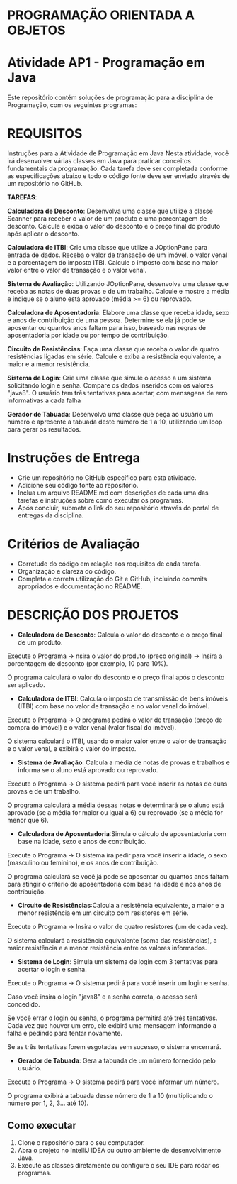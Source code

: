 # PROGRAMAÇÃO ORIENTADA A OBJETOS 
# Atividade AP1 -  Programação em Java


Este repositório contém soluções de programação para a disciplina de Programação, com os seguintes programas:

# REQUISITOS 

Instruções para a Atividade de Programação em Java
Nesta atividade, você irá desenvolver várias classes em Java para praticar conceitos fundamentais da programação. Cada tarefa deve ser completada conforme as especificações abaixo e todo o código fonte deve ser enviado através de um repositório no GitHub.

**TAREFAS**:

**Calculadora de Desconto**:
Desenvolva uma classe que utilize a classe Scanner para receber o valor de um produto e uma porcentagem de desconto. Calcule e exiba o valor do desconto e o preço final do produto após aplicar o desconto.

**Calculadora de ITBI**:
Crie uma classe que utilize a JOptionPane para entrada de dados. Receba o valor de transação de um imóvel, o valor venal e a porcentagem do imposto ITBI. Calcule o imposto com base no maior valor entre o valor de transação e o valor venal.

**Sistema de Avaliação**:
Utilizando JOptionPane, desenvolva uma classe que receba as notas de duas provas e de um trabalho. Calcule e mostre a média e indique se o aluno está aprovado (média >= 6) ou reprovado.

**Calculadora de Aposentadoria**:
Elabore uma classe que receba idade, sexo e anos de contribuição de uma pessoa. Determine se ela já pode se aposentar ou quantos anos faltam para isso, baseado nas regras de aposentadoria por idade ou por tempo de contribuição.

**Circuito de Resistências**:
Faça uma classe que receba o valor de quatro resistências ligadas em série. Calcule e exiba a resistência equivalente, a maior e a menor resistência.

**Sistema de Login**:
Crie uma classe que simule o acesso a um sistema solicitando login e senha. Compare os dados inseridos com os valores "java8". O usuário tem três tentativas para acertar, com mensagens de erro informativas a cada falha

**Gerador de Tabuada**:
Desenvolva uma classe que peça ao usuário um número e apresente a tabuada deste número de 1 a 10, utilizando um loop para gerar os resultados.

# Instruções de Entrega

- Crie um repositório no GitHub específico para esta atividade.
- Adicione seu código fonte ao repositório.
- Inclua um arquivo README.md com descrições de cada uma das tarefas e instruções sobre como executar os programas.
- Após concluir, submeta o link do seu repositório através do portal de entregas da disciplina.

# Critérios de Avaliação

- Corretude do código em relação aos requisitos de cada tarefa.
- Organização e clareza do código.
- Completa e correta utilização do Git e GitHub, incluindo commits apropriados e documentação no README.


# DESCRIÇÃO DOS PROJETOS

- **Calculadora de Desconto**: Calcula o valor do desconto e o preço final de um produto.

Execute o Programa -> nsira o valor do produto (preço original) -> Insira a porcentagem de desconto (por exemplo, 10 para 10%).

O programa calculará o valor do desconto e o preço final após o desconto ser aplicado.

- **Calculadora de ITBI**: Calcula o imposto de transmissão de bens imóveis (ITBI) com base no valor de transação e no valor venal do imóvel.

Execute o Programa -> O programa pedirá o valor de transação (preço de compra do imóvel) e o valor venal (valor fiscal do imóvel).

O sistema calculará o ITBI, usando o maior valor entre o valor de transação e o valor venal, e exibirá o valor do imposto.

- **Sistema de Avaliação**: Calcula a média de notas de provas e trabalhos e informa se o aluno está aprovado ou reprovado.

Execute o Programa -> O sistema pedirá para você inserir as notas de duas provas e de um trabalho.

O programa calculará a média dessas notas e determinará se o aluno está aprovado (se a média for maior ou igual a 6) ou reprovado (se a média for menor que 6).


- **Calculadora de Aposentadoria**:Simula o cálculo de aposentadoria com base na idade, sexo e anos de contribuição.

Execute o Programa -> O sistema irá pedir para você inserir a idade, o sexo (masculino ou feminino), e os anos de contribuição. 

O programa calculará se você já pode se aposentar ou quantos anos faltam para atingir o critério de aposentadoria com base na idade e nos anos de contribuição.


- **Circuito de Resistências**:Calcula a resistência equivalente, a maior e a menor resistência em um circuito com resistores em série.

Execute o Programa -> Insira o valor de quatro resistores (um de cada vez).

O sistema calculará a resistência equivalente (soma das resistências), a maior resistência e a menor resistência entre os valores informados.

- **Sistema de Login**: Simula um sistema de login com 3 tentativas para acertar o login e senha.

Execute o Programa -> O sistema pedirá para você inserir um login e senha. 

Caso você insira o login "java8" e a senha correta, o acesso será concedido.

Se você errar o login ou senha, o programa permitirá até três tentativas. Cada vez que houver um erro, ele exibirá uma mensagem informando a falha e pedindo para tentar novamente.

Se as três tentativas forem esgotadas sem sucesso, o sistema encerrará.

- **Gerador de Tabuada**: Gera a tabuada de um número fornecido pelo usuário.


Execute o Programa -> O sistema pedirá para você informar um número.

O programa exibirá a tabuada desse número de 1 a 10 (multiplicando o número por 1, 2, 3... até 10).

## Como executar

1. Clone o repositório para o seu computador.
2. Abra o projeto no IntelliJ IDEA ou outro ambiente de desenvolvimento Java.
3. Execute as classes diretamente ou configure o seu IDE para rodar os programas.







